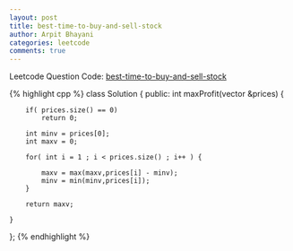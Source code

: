 ```yaml
---
layout: post
title: best-time-to-buy-and-sell-stock
author: Arpit Bhayani
categories: leetcode
comments: true
---
```


Leetcode Question Code: [best-time-to-buy-and-sell-stock](https://leetcode.com/problems/best-time-to-buy-and-sell-stock/)

{% highlight cpp %}
class Solution {
public:
    int maxProfit(vector<int> &prices) {
        
        if( prices.size() == 0)
            return 0;
        
        int minv = prices[0];
        int maxv = 0;
        
        for( int i = 1 ; i < prices.size() ; i++ ) {
            
            maxv = max(maxv,prices[i] - minv);
            minv = min(minv,prices[i]);
        }
        
        return maxv;
        
    }
};
{% endhighlight %}